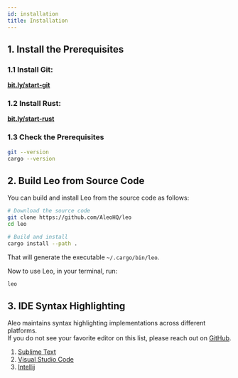 ```yaml
---
id: installation
title: Installation
---
```


[//]: # (## 1. Install the Latest Release)

[//]: # (import Tabs from '@theme/Tabs';)

[//]: # (import TabItem from '@theme/TabItem';)

[//]: # ()
[//]: # (<Tabs)

[//]: # (    defaultValue="mac")

[//]: # (    values={[)

[//]: # (        {label: 'macOS', value: 'mac'},)

[//]: # (        {label: 'Ubuntu', value: 'ubuntu'},)

[//]: # (    ])

[//]: # (}>)

[//]: # ()
[//]: # (<TabItem value="mac">)

[//]: # ()
[//]: # ([**Install for Mac**]&#40;https://github.com/AleoHQ/leo/releases/download/v1.0.3/leo-v1.0.3-x86_64-apple-darwin.zip&#41;)

[//]: # ()
[//]: # (</TabItem>)

[//]: # ()
[//]: # (<TabItem value="ubuntu">)

[//]: # ()
[//]: # ([**Install for Ubuntu**]&#40;https://github.com/AleoHQ/leo/releases/download/v1.0.3/leo-v1.0.3-x86_64-unknown-linux-gnu.zip&#41;)

[//]: # ()
[//]: # (</TabItem>)

[//]: # ()
[//]: # (</Tabs>)

[//]: # ()
[//]: # (Browse all Leo releases [**here**]&#40;https://github.com/AleoHQ/leo/releases&#41;.)

## 1. Install the Prerequisites

### 1.1 Install Git:

**[bit.ly/start-git](https://bit.ly/start-git)**

### 1.2 Install Rust:

**[bit.ly/start-rust](https://bit.ly/start-rust)**

### 1.3 Check the Prerequisites

```bash
git --version
cargo --version
```

## 2. Build Leo from Source Code

You can build and install Leo from the source code as follows:

```bash
# Download the source code
git clone https://github.com/AleoHQ/leo
cd leo

# Build and install
cargo install --path .
```
That will generate the executable `~/.cargo/bin/leo`.

Now to use Leo, in your terminal, run:
```bash
leo
```

## 3. IDE Syntax Highlighting
Aleo maintains syntax highlighting implementations across different platforms.   
If you do not see your favorite editor on this list, please reach out on [GitHub](https://github.com/AleoHQ/welcome/issues/new).

1. [Sublime Text](07_tooling.md#sublime-text)
2. [Visual Studio Code](07_tooling.md#vs-code)
3. [Intellij](07_tooling.md#intellij)